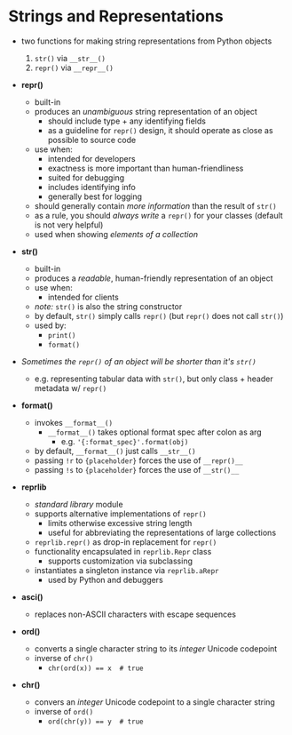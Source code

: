 Strings and Representations
===========================

- two functions for making string representations from Python objects
  1. `str()` via `__str__()`
  2. `repr()` via `__repr__()`

- **repr()**
  - built-in
  - produces an _unambiguous_ string representation of an object
    - should include type + any identifying fields
    - as a guideline for `repr()` design, it should operate as close as possible to source code
  - use when:
    - intended for developers
    - exactness is more important than human-friendliness
    - suited for debugging
    - includes identifying info
    - generally best for logging
  - should generally contain _more information_ than the result of `str()`
  - as a rule, you should _always write_ a `repr()` for your classes (default is not very helpful)
  - used when showing _elements of a collection_

- **str()**
  - built-in
  - produces a _readable_, human-friendly representation of an object
  - use when:
    - intended for clients
  - _note:_ `str()` is also the string constructor
  - by default, `str()` simply calls `repr()` (but `repr()` does not call `str()`)
  - used by:
    - `print()`
    - `format()`

- _Sometimes the `repr()` of an object will be shorter than it's `str()`_
  - e.g. representing tabular data with `str()`, but only class + header metadata w/ `repr()`

- **format()**
  - invokes `__format__()`
    - `__format__()` takes optional format spec after colon as arg
      - e.g. `'{:format_spec}'.format(obj)`
  - by default, `__format__()` just calls `__str__()`
  - passing `!r` to `{placeholder}` forces the use of `__repr()__`
  - passing `!s` to `{placeholder}` forces the use of `__str()__`

- **reprlib**
  - _standard library_ module
  - supports alternative implementations of `repr()`
    - limits otherwise excessive string length
    - useful for abbreviating the representations of large collections
  - `reprlib.repr()` as drop-in replacement for `repr()`
  - functionality encapsulated in `reprlib.Repr` class
    - supports customization via subclassing
  - instantiates a singleton instance via `reprlib.aRepr`
    - used by Python and debuggers

- **asci()**
  - replaces non-ASCII characters with escape sequences

- **ord()**
  - converts a single character string to its _integer_ Unicode codepoint
  - inverse of `chr()`
    - `chr(ord(x)) == x  # true`

- **chr()**
  - convers an _integer_ Unicode codepoint to a single character string
  - inverse of `ord()`
    - `ord(chr(y)) == y  # true`
